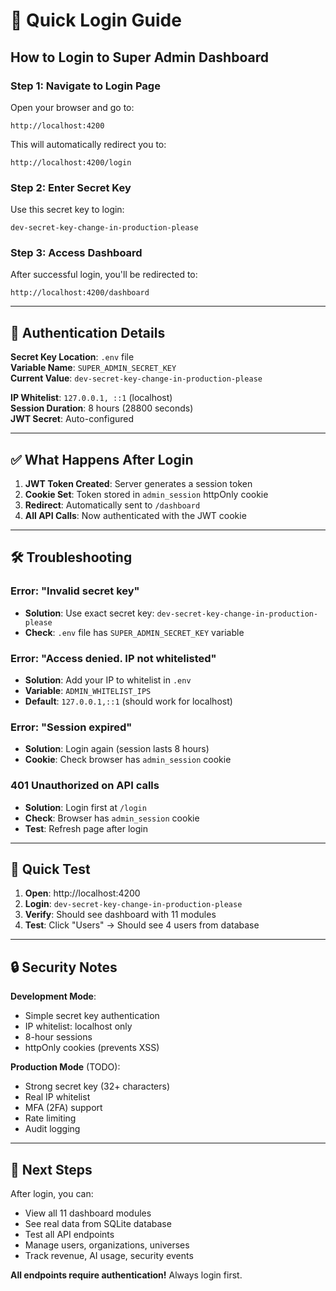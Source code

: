 # 🔐 Quick Login Guide

## How to Login to Super Admin Dashboard

### Step 1: Navigate to Login Page
Open your browser and go to:
```
http://localhost:4200
```

This will automatically redirect you to:
```
http://localhost:4200/login
```

### Step 2: Enter Secret Key
Use this secret key to login:
```
dev-secret-key-change-in-production-please
```

### Step 3: Access Dashboard
After successful login, you'll be redirected to:
```
http://localhost:4200/dashboard
```

---

## 🔑 Authentication Details

**Secret Key Location**: `.env` file  
**Variable Name**: `SUPER_ADMIN_SECRET_KEY`  
**Current Value**: `dev-secret-key-change-in-production-please`

**IP Whitelist**: `127.0.0.1, ::1` (localhost)  
**Session Duration**: 8 hours (28800 seconds)  
**JWT Secret**: Auto-configured

---

## ✅ What Happens After Login

1. **JWT Token Created**: Server generates a session token
2. **Cookie Set**: Token stored in `admin_session` httpOnly cookie
3. **Redirect**: Automatically sent to `/dashboard`
4. **All API Calls**: Now authenticated with the JWT cookie

---

## 🛠️ Troubleshooting

### Error: "Invalid secret key"
- **Solution**: Use exact secret key: `dev-secret-key-change-in-production-please`
- **Check**: `.env` file has `SUPER_ADMIN_SECRET_KEY` variable

### Error: "Access denied. IP not whitelisted"
- **Solution**: Add your IP to whitelist in `.env`
- **Variable**: `ADMIN_WHITELIST_IPS`
- **Default**: `127.0.0.1,::1` (should work for localhost)

### Error: "Session expired"
- **Solution**: Login again (session lasts 8 hours)
- **Cookie**: Check browser has `admin_session` cookie

### 401 Unauthorized on API calls
- **Solution**: Login first at `/login`
- **Check**: Browser has `admin_session` cookie
- **Test**: Refresh page after login

---

## 🎯 Quick Test

1. **Open**: http://localhost:4200
2. **Login**: `dev-secret-key-change-in-production-please`
3. **Verify**: Should see dashboard with 11 modules
4. **Test**: Click "Users" → Should see 4 users from database

---

## 🔒 Security Notes

**Development Mode**:
- Simple secret key authentication
- IP whitelist: localhost only
- 8-hour sessions
- httpOnly cookies (prevents XSS)

**Production Mode** (TODO):
- Strong secret key (32+ characters)
- Real IP whitelist
- MFA (2FA) support
- Rate limiting
- Audit logging

---

## 📝 Next Steps

After login, you can:
- View all 11 dashboard modules
- See real data from SQLite database
- Test all API endpoints
- Manage users, organizations, universes
- Track revenue, AI usage, security events

**All endpoints require authentication!** Always login first.
